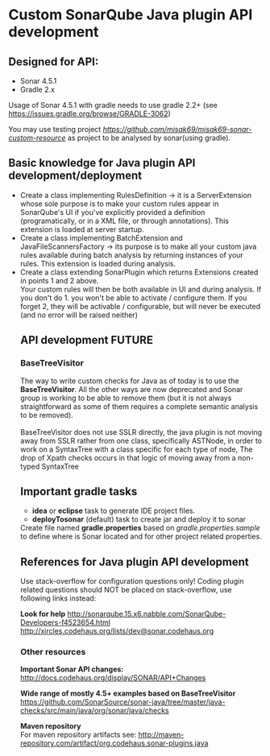 


<h1>Custom SonarQube Java plugin API development</h1>

<h2>Designed for API:</h2>
<ul>
<li>Sonar 4.5.1</li>
<li>Gradle 2.x</li>
</ul>

Usage of Sonar 4.5.1 with gradle needs to use gradle 2.2+ (see https://issues.gradle.org/browse/GRADLE-3062)

You may use testing project <em>https://github.com/misak69/misak69-sonar-custom-resource</em> as project to be analysed by sonar(using gradle).

<h2>Basic knowledge for Java plugin API development/deployment</h2>

<ul>
<li>Create a class implementing RulesDefinition -> it is a ServerExtension whose sole purpose is to make your custom 
rules appear in SonarQube's UI if you've explicitly provided a definition (programatically, or in a XML file, or through annotations).
This extension is loaded at server startup.</li>
<li>Create a class implementing BatchExtension and JavaFileScannersFactory -> its purpose is to make all your custom 
java rules available during batch analysis by returning instances of your rules. This extension is loaded during analysis.</li>
<li>Create a class extending SonarPlugin which returns Extensions created in points 1 and 2 above.</li>
<div>Your custom rules will then be both available in UI and during analysis. 
If you don't do 1. you won't be able to activate / configure them. 
If you forget 2, they will be activable / configurable, but will never be executed (and no error will be raised neither)
</div>

<h2>API development FUTURE</h2>
<h3>BaseTreeVisitor</h3>
The way to write custom checks for Java as of today is to use the <strong>BaseTreeVisitor</strong>. 
All the other ways are now deprecated and Sonar group is working to be able to remove them 
(but it is not always straightforward as some of them requires a complete semantic analysis to be removed).
<br/><br/>
BaseTreeVisitor does not use SSLR directly, the java plugin is not moving away from SSLR rather from one class, 
specifically ASTNode, in order to work on a SyntaxTree with a class specific for each type of node, 
The drop of Xpath checks occurs in that logic of moving away from a non-typed SyntaxTree



<h2>Important gradle tasks</h2>
<ul>
<li><b>idea</b> or <b>eclipse</b> task to generate IDE project files.</li>
<li><b>deployTosonar</b> (default) task to create jar and deploy it to sonar</li>
</ul>

<div>Create file named <strong>gradle.properties</strong> based on <em>gradle.properties.sample</em> to define where is Sonar located 
and for other project related properties.</div>

<h2>References for Java plugin API development</h2>
Use stack-overflow for configuration questions only!
Coding plugin related questions should NOT be placed on stack-overflow, use following links instead:

<strong>Look for help</strong>
http://sonarqube.15.x6.nabble.com/SonarQube-Developers-f4523654.html
http://xircles.codehaus.org/lists/dev@sonar.codehaus.org


<h3>Other resources</h3>

<strong>Important Sonar API changes:</strong><br/>
http://docs.codehaus.org/display/SONAR/API+Changes

<strong>Wide range of mostly 4.5+ examples based on BaseTreeVisitor</strong>
https://github.com/SonarSource/sonar-java/tree/master/java-checks/src/main/java/org/sonar/java/checks

<strong>Maven repository</strong><br/>
For maven repository artifacts see: http://maven-repository.com/artifact/org.codehaus.sonar-plugins.java


